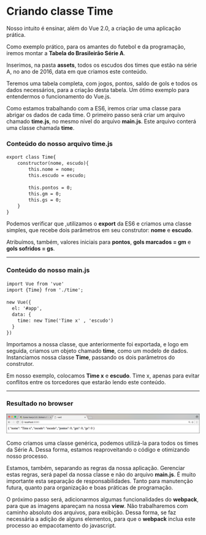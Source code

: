 # Criando classe Time

Nosso intuito é ensinar, além do Vue 2.0, a criação de uma aplicação prática. 

Como exemplo prático, para os amantes do futebol e da programação, iremos montar a **Tabela do Brasileirão Série A**.

Inserimos, na pasta **assets**, todos os escudos dos times que estão na série A, no ano de 2016, data em que criamos este conteúdo.

Teremos uma tabela completa, com jogos, pontos, saldo de gols e todos os dados necessários, para a criação desta tabela. 
Um ótimo exemplo para entendermos o funcionamento do Vue.js.

Como estamos trabalhando com a ES6, iremos criar uma classe para abrigar os dados de cada time. 
O primeiro passo será criar um arquivo chamado **time.js**, no mesmo nível do arquivo **main.js**. 
Este arquivo conterá uma classe chamada **time**.

### Conteúdo do nosso arquivo time.js
```
export class Time{
    constructor(nome, escudo){
        this.nome = nome;
        this.escudo = escudo;

        this.pontos = 0;
        this.gm = 0;
        this.gs = 0;
    }
}
```

Podemos verificar que ,utilizamos o **export** da ES6 e criamos uma classe simples, que recebe dois parâmetros em seu construtor: **nome** e **escudo**.

Atribuímos, também, valores iniciais para **pontos**, **gols marcados = gm** e **gols sofridos = gs**.

***

### Conteúdo do nosso main.js

```
import Vue from 'vue'
import {Time} from './time';

new Vue({
  el: '#app',
  data: {
    time: new Time('Time x' , 'escudo')
  }
})
```
Importamos a nossa classe, que anteriormente foi exportada, e logo em seguida, criamos um objeto chamado **time**, como um modelo de dados. Instanciamos nossa classe **Time**, passando os dois parâmetros do construtor.

Em nosso exemplo, colocamos **Time x** e **escudo**. Time x, apenas para evitar conflitos entre os torcedores que estarão lendo este conteúdo.

***

### Resultado no browser

![Vue Time Class](./images/vue-time-class.png "Vue Time Class")

Como criamos uma classe genérica, podemos utilizá-la para todos os times da Série A. Dessa forma, estamos reaproveitando o código e otimizando nosso processo.

Estamos, também, separando as regras da nossa aplicação. 
Gerenciar estas regras, será papel da nossa classe e não do arquivo **main.js**. 
É muito importante esta separação de responsabilidades. Tanto para manutenção futura, quanto para organização e boas práticas de programação.

O próximo passo será, adicionarmos algumas funcionalidades do **webpack**, para que as imagens apareçam na nossa **view**. Não trabalharemos com caminho absoluto dos arquivos, para exibição. 
Dessa forma, se faz necessária a adição de alguns elementos, para que o **webpack** inclua este processo ao empacotamento do javascript.
